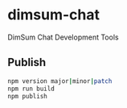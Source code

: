 # dimsum-chat
 DimSum Chat Development Tools

## Publish

```bash
npm version major|minor|patch
npm run build
npm publish
```